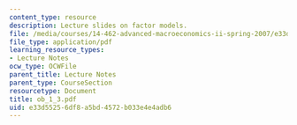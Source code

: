 ```yaml
---
content_type: resource
description: Lecture slides on factor models.
file: /media/courses/14-462-advanced-macroeconomics-ii-spring-2007/e33d55256df8a5bd4572b033e4e4adb6_ob_1_3.pdf
file_type: application/pdf
learning_resource_types:
- Lecture Notes
ocw_type: OCWFile
parent_title: Lecture Notes
parent_type: CourseSection
resourcetype: Document
title: ob_1_3.pdf
uid: e33d5525-6df8-a5bd-4572-b033e4e4adb6
---
```

